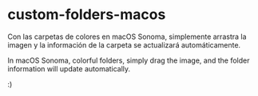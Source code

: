 # custom-folders-macos

Con las carpetas de colores en macOS Sonoma, simplemente arrastra la imagen y la información de la carpeta se actualizará automáticamente.

In macOS Sonoma, colorful folders, simply drag the image, and the folder information will update automatically.

:)
